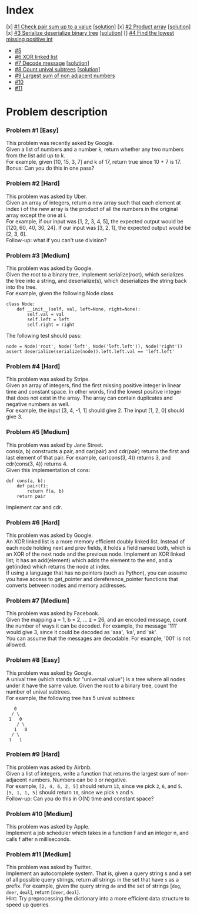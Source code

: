 # Index
[x] [#1 Check pair sum up to a value](#problem-1-easy) [[solution]](solutions/1_check-sum-pair-in-array.py)
[x] [#2 Product array](#problem-2-hard) [[solution]](solutions/2_product-array.py)
[x] [#3 Serialize deserialize binary tree](#problem-3-medium) [[solution]](solutions/3_serialize-deserialize-binary-tree.py)
[] [#4 Find the lowest missing positive int](#problem-4-hard)
* [#5](#problem-5-medium)
* [#6 XOR linked list](#problem-6-hard)
* [#7 Decode message](#problem-7-medium) [[solution]](solutions/7_decode-message.py)
* [#8 Count unival subtrees](#problem-8-easy) [[solution]](solutions/8_count-unival-subtrees.py)
* [#9 Largest sum of non adjacent numbers](#problem-9-hard)
* [#10](#problem-10-medium)
* [#11](#problem-11-medium) 



# Problem description

### Problem #1 [Easy] 
This problem was recently asked by Google.\
Given a list of numbers and a number k, return whether any two numbers from the list add up to k.\
For example, given [10, 15, 3, 7] and k of 17, return true since 10 + 7 is 17.\
Bonus: Can you do this in one pass?

### Problem #2 [Hard] 
This problem was asked by Uber.\
Given an array of integers, return a new array such that each element at index i of the new array is the product of all the numbers in the original array except the one at i.\
For example, if our input was [1, 2, 3, 4, 5], the expected output would be [120, 60, 40, 30, 24]. If our input was [3, 2, 1], the expected output would be [2, 3, 6].\
Follow-up: what if you can't use division?

### Problem #3 [Medium] 
This problem was asked by Google.\
Given the root to a binary tree, implement serialize(root), which serializes the tree into a string, and deserialize(s), which deserializes the string back into the tree.\
For example, given the following Node class
```
class Node:
    def __init__(self, val, left=None, right=None):
        self.val = val
        self.left = left
        self.right = right
```
The following test should pass:
```
node = Node('root', Node('left', Node('left.left')), Node('right'))
assert deserialize(serialize(node)).left.left.val == 'left.left'
```

### Problem #4 [Hard]
This problem was asked by Stripe.\
Given an array of integers, find the first missing positive integer in linear time and constant space. In other words, find the lowest positive integer that does not exist in the array. The array can contain duplicates and negative numbers as well.\
For example, the input [3, 4, -1, 1] should give 2. The input [1, 2, 0] should give 3.

### Problem #5 [Medium]
This problem was asked by Jane Street.\
cons(a, b) constructs a pair, and car(pair) and cdr(pair) returns the first and last element of that pair. For example, car(cons(3, 4)) returns 3, and cdr(cons(3, 4)) returns 4.\
Given this implementation of cons:
```
def cons(a, b):
    def pair(f):
        return f(a, b)
    return pair
```
Implement car and cdr.

### Problem #6 [Hard]
This problem was asked by Google.\
An XOR linked list is a more memory efficient doubly linked list. Instead of each node holding next and prev fields, it holds a field named both, which is an XOR of the next node and the previous node. Implement an XOR linked list; it has an add(element) which adds the element to the end, and a get(index) which returns the node at index.\
If using a language that has no pointers (such as Python), you can assume you have access to get_pointer and dereference_pointer functions that converts between nodes and memory addresses.

### Problem #7 [Medium]
This problem was asked by Facebook.\
Given the mapping a = 1, b = 2, ... z = 26, and an encoded message, count the number of ways it can be decoded.
For example, the message '111' would give 3, since it could be decoded as 'aaa', 'ka', and 'ak'.\
You can assume that the messages are decodable. For example, '001' is not allowed.

### Problem #8 [Easy] 
This problem was asked by Google.\
A unival tree (which stands for "universal value") is a tree where all nodes under it have the same value.
Given the root to a binary tree, count the number of unival subtrees.\
For example, the following tree has 5 unival subtrees:
```
   0
  / \
 1   0
    / \
   1   0
  / \
 1   1
```

### Problem #9 [Hard]
This problem was asked by Airbnb.\
Given a list of integers, write a function that returns the largest sum of non-adjacent numbers. Numbers can be `0` or negative.\
For example, `[2, 4, 6, 2, 5]` should return `13`, since we pick `2`, `6`, and `5`. `[5, 1, 1, 5]` should return `10`, since we pick `5` and `5`.\
Follow-up: Can you do this in O(N) time and constant space?

### Problem #10 [Medium]
This problem was asked by Apple.\
Implement a job scheduler which takes in a function f and an integer n, and calls f after n milliseconds.

### Problem #11 [Medium]
This problem was asked by Twitter.\
Implement an autocomplete system. That is, given a query string s and a set of all possible query strings, return all strings in the set that have `s` as a prefix.
For example, given the query string `de` and the set of strings [`dog`, `deer`, `deal`], return [`deer`, `deal`].\
Hint: Try preprocessing the dictionary into a more efficient data structure to speed up queries.